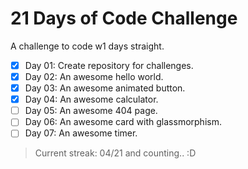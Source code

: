 # 21 Days of Code Challenge

A challenge to code w1 days straight.

- [x] Day 01: Create repository for challenges.
- [x] Day 02: An awesome hello world.
- [x] Day 03: An awesome animated button.
- [x] Day 04: An awesome calculator.
- [ ] Day 05: An awesome 404 page.
- [ ] Day 06: An awesome card with glassmorphism.
- [ ] Day 07: An awesome timer.

> Current streak: 04/21 and counting.. :D
